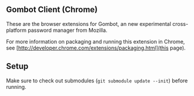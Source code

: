 Gombot Client (Chrome)
----------------------

These are the browser extensions for Gombot, an new experimental cross-platform password manager from Mozilla.

For more information on packaging and running this extension in Chrome, see [http://developer.chrome.com/extensions/packaging.html](this page).

Setup
-----

Make sure to check out submodules (` git submodule update --init `) before running.
